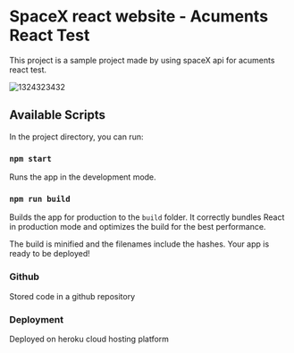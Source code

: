 # SpaceX react website - Acuments React Test

This project is a sample project made by using spaceX api for acuments react test.

![1324323432](https://user-images.githubusercontent.com/72973991/144394545-0b5a8ee5-b20e-4b75-9886-71aaac0a6c50.jpg)

## Available Scripts

In the project directory, you can run:

### `npm start`

Runs the app in the development mode.

### `npm run build`

Builds the app for production to the `build` folder.
It correctly bundles React in production mode and optimizes the build for the best performance.

The build is minified and the filenames include the hashes.
Your app is ready to be deployed!

### Github

Stored code in a github repository 


### Deployment 

Deployed on heroku cloud hosting platform
